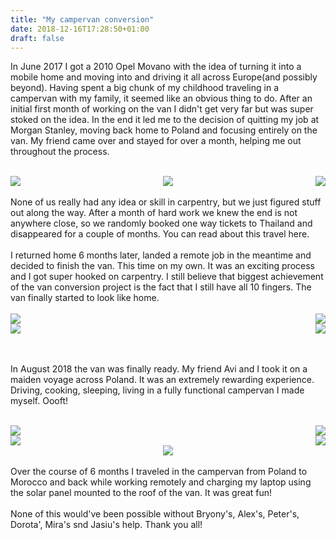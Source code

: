 ```yaml
---
title: "My campervan conversion"
date: 2018-12-16T17:28:50+01:00
draft: false
---
```

<style type="text/css">
  .row {
    display: flex;
    justify-content: space-between;
  }
</style>


In June 2017 I got a 2010 Opel Movano with the idea of turning it into a mobile home and moving into and driving it all across Europe(and possibly beyond). Having spent a big chunk of my childhood traveling in a campervan with my family, it seemed like an obvious thing to do. After an initial first month of working on the van I didn't get very far but was super stoked on the idea. In the end it led me to the decision of quitting my job at Morgan Stanley, moving back home to Poland and focusing entirely on the van. My friend came over and stayed for over a month, helping me out throughout the process.
<br><br>
<div class="row">
      <img src="https://i.imgur.com/hBqiCU5.jpg?1" >
      <img src="https://i.imgur.com/0j6wmKV.jpg?1" >
      <img src="https://i.imgur.com/mtN53UD.jpg?1" >
</div>

<br>
None of us really had any idea or skill in carpentry, but we just figured stuff out along the way. After a month of hard work we knew the end is not anywhere close, so we randomly booked one way tickets to Thailand and disappeared for a couple of months. You can read about this travel here.
<br><br>
I returned home 6 months later, landed a remote job in the meantime and decided to finish the van. This time on my own.
It was an exciting process and I got super hooked on carpentry. I still believe that biggest achievement of the van conversion project is the fact that I still have all 10 fingers. The van finally started to look like home.
<br><br>

<div class="row">
      <img src="https://i.imgur.com/82XwfBU.jpg?1" class="responsive-image">
      <img src="https://i.imgur.com/vmOsGyE.jpg?1" class="responsive-image">
</div>
<div class="row">
      <img src="https://i.imgur.com/LsXn5KG.jpg?1" class="responsive-image">
      <img src="https://i.imgur.com/sQFeKKj.jpg?1" class="responsive-image">
</div>

<br><br>
In August 2018 the van was finally ready. My friend Avi and I took it on a maiden voyage across Poland. It was an extremely rewarding experience. Driving, cooking, sleeping, living in a fully functional campervan I made myself. Oooft!
<br><br>

<div class="row">
      <img src="https://i.imgur.com/wNWnLk7.jpg?1" class="responsive-image">
      <img src="https://i.imgur.com/3wS19f2.jpg?1" class="responsive-image">
</div>
<div class="row">
      <img src="https://i.imgur.com/O0ccAAX.jpg?2" class="responsive-image">
      <img src="https://i.imgur.com/S3BY8fp.jpg?1" class="responsive-image">
</div>
<div class="row" style="justify-content: center;">
      <img src="https://i.imgur.com/EUVImJ8.jpg?1">
</div>


<br>
Over the course of 6 months I traveled in the campervan from Poland to Morocco and back while working remotely and charging my laptop using the solar panel mounted to the roof of the van. It was great fun!
<br><br>
None of this would've been possible without Bryony's, Alex's, Peter's, Dorota', Mira's snd Jasiu's help. Thank you all!
